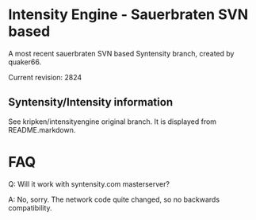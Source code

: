 Intensity Engine - Sauerbraten SVN based
================

A most recent sauerbraten SVN based Syntensity branch,
created by quaker66.

Current revision: 2824


Syntensity/Intensity information
--------------------

See kripken/intensityengine original branch. It is displayed
from README.markdown.


FAQ
=====

Q: Will it work with syntensity.com masterserver?

A: No, sorry. The network code quite changed, so no backwards compatibility.
